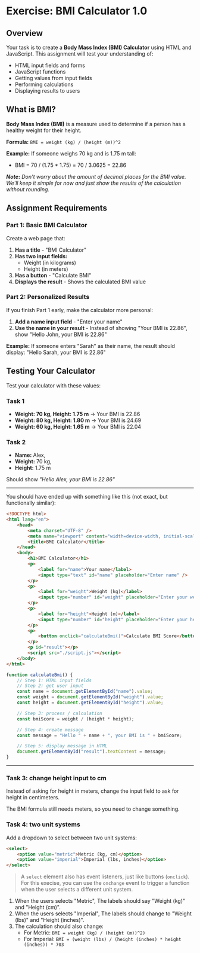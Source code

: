 # Exercise: BMI Calculator 1.0

## Overview

Your task is to create a **Body Mass Index (BMI) Calculator** using HTML and JavaScript. This assignment will test your understanding of:

-   HTML input fields and forms
-   JavaScript functions
-   Getting values from input fields
-   Performing calculations
-   Displaying results to users

## What is BMI?

**Body Mass Index (BMI)** is a measure used to determine if a person has a healthy weight for their height.

**Formula:** `BMI = weight (kg) / (height (m))^2`

**Example:** If someone weighs 70 kg and is 1.75 m tall:

-   BMI = 70 / (1.75 \* 1.75) = 70 / 3.0625 = 22.86

**$Note$:** _Don't worry about the amount of decimal places for the BMI value. We'll keep it simple for now and just show the results of the calculation without rounding._

## Assignment Requirements

### Part 1: Basic BMI Calculator

Create a web page that:

1. **Has a title** - "BMI Calculator"
2. **Has two input fields:**
    - Weight (in kilograms)
    - Height (in meters)
3. **Has a button** - "Calculate BMI"
4. **Displays the result** - Shows the calculated BMI value

### Part 2: Personalized Results

If you finish Part 1 early, make the calculator more personal:

1. **Add a name input field** - "Enter your name"
2. **Use the name in your result** - Instead of showing "Your BMI is 22.86", show "Hello John, your BMI is 22.86"

**Example:** If someone enters "Sarah" as their name, the result should display: "Hello Sarah, your BMI is 22.86"

## Testing Your Calculator

Test your calculator with these values:

### Task 1

-   **Weight: 70 kg, Height: 1.75 m** → Your BMI is 22.86
-   **Weight: 80 kg, Height: 1.80 m** → Your BMI is 24.69
-   **Weight: 60 kg, Height: 1.65 m** → Your BMI is 22.04

### Task 2

-   **Name:** Alex,
-   **Weight:** 70 kg,
-   **Height:** 1.75 m

Should show _"Hello Alex, your BMI is 22.86"_

---

You should have ended up with something like this (not exact, but functionally similar):

```html
<!DOCTYPE html>
<html lang="en">
    <head>
        <meta charset="UTF-8" />
        <meta name="viewport" content="width=device-width, initial-scale=1.0" />
        <title>BMI Calculator</title>
    </head>
    <body>
        <h1>BMI Calculator</h1>
        <p>
            <label for="name">Your name</label>
            <input type="text" id="name" placeholder="Enter name" />
        </p>
        <p>
            <label for="weight">Weight (kg)</label>
            <input type="number" id="weight" placeholder="Enter your weight" />
        </p>
        <p>
            <label for="height">Height (m)</label>
            <input type="number" id="height" placeholder="Enter your height" />
        </p>
        <p>
            <button onclick="calculateBmi()">Calculate BMI Score</button>
        </p>
        <p id="result"></p>
        <script src="./script.js"></script>
    </body>
</html>
```

```javascript
function calculateBmi() {
    // Step 1: HTML input fields
    // Step 2: get user input
    const name = document.getElementById("name").value;
    const weight = document.getElementById("weight").value;
    const height = document.getElementById("height").value;

    // Step 3: process / calculation
    const bmiScore = weight / (height * height);

    // Step 4: create message
    const message = "Hello " + name + ", your BMI is " + bmiScore;

    // Step 5: display message in HTML
    document.getElementById("result").textContent = message;
}
```

---

### Task 3: change height input to cm

Instead of asking for height in meters, change the input field to ask for height in centimeters.

The BMI formula still needs meters, so you need to change something.

### Task 4: two unit systems

Add a dropdown to select between two unit systems:

```html
<select>
    <option value="metric">Metric (kg, cm)</option>
    <option value="imperial">Imperial (lbs, inches)</option>
</select>
```

> A `select` element also has event listeners, just like buttons (`onclick`). For this execise, you can use the `onchange` event to trigger a function when the user selects a different unit system.

1. When the users selects "Metric", The labels should say "Weight (kg)" and "Height (cm)".
2. When the users selects "Imperial", The labels should change to "Weight (lbs)" and "Height (inches)".
3. The calculation should also change:
    - For Metric: `BMI = weight (kg) / (height (m))^2)`
    - For Imperial: `BMI = (weight (lbs) / (height (inches) * height (inches)) * 703`
